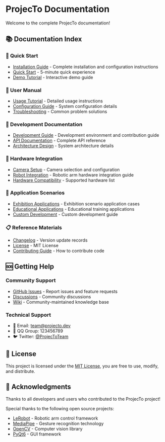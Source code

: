 # ProjecTo Documentation

Welcome to the complete ProjecTo documentation!

## 📚 Documentation Index

### 🚀 Quick Start
- [Installation Guide](installation.md) - Complete installation and configuration instructions
- [Quick Start](quickstart.md) - 5-minute quick experience
- [Demo Tutorial](demo_tutorial.md) - Interactive demo guide

### 📖 User Manual
- [Usage Tutorial](tutorial.md) - Detailed usage instructions
- [Configuration Guide](configuration.md) - System configuration details
- [Troubleshooting](troubleshooting.md) - Common problem solutions

### 🔧 Development Documentation
- [Development Guide](development.md) - Development environment and contribution guide
- [API Documentation](api.md) - Complete API reference
- [Architecture Design](architecture.md) - System architecture details

### 🤖 Hardware Integration
- [Camera Setup](camera_setup.md) - Camera selection and configuration
- [Robot Integration](robot_integration.md) - Robotic arm hardware integration guide
- [Hardware Compatibility](hardware_compatibility.md) - Supported hardware list

### 🎯 Application Scenarios
- [Exhibition Applications](exhibition_applications.md) - Exhibition scenario application cases
- [Educational Applications](education_applications.md) - Educational training applications
- [Custom Development](custom_development.md) - Custom development guide

### 📋 Reference Materials
- [Changelog](CHANGELOG.md) - Version update records
- [License](../LICENSE) - MIT License
- [Contributing Guide](CONTRIBUTING.md) - How to contribute code

## 🆘 Getting Help

### Community Support
- [GitHub Issues](https://github.com/your-username/ProjecTo/issues) - Report issues and feature requests
- [Discussions](https://github.com/your-username/ProjecTo/discussions) - Community discussions
- [Wiki](https://github.com/your-username/ProjecTo/wiki) - Community-maintained knowledge base

### Technical Support
- 📧 Email: team@projecto.dev
- 💬 QQ Group: 123456789
- 🐦 Twitter: [@ProjecToTeam](https://twitter.com/ProjecToTeam)

## 📄 License

This project is licensed under the [MIT License](../LICENSE), you are free to use, modify, and distribute.

## 🙏 Acknowledgments

Thanks to all developers and users who contributed to the ProjecTo project!

Special thanks to the following open source projects:
- [LeRobot](https://github.com/huggingface/lerobot) - Robotic arm control framework
- [MediaPipe](https://mediapipe.dev/) - Gesture recognition technology
- [OpenCV](https://opencv.org/) - Computer vision library
- [PyQt6](https://www.riverbankcomputing.com/software/pyqt/) - GUI framework
